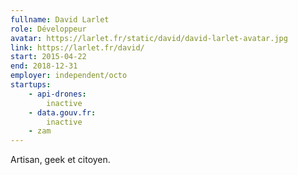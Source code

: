 ```yaml
---
fullname: David Larlet
role: Développeur
avatar: https://larlet.fr/static/david/david-larlet-avatar.jpg
link: https://larlet.fr/david/
start: 2015-04-22
end: 2018-12-31
employer: independent/octo
startups:
    - api-drones:
        inactive
    - data.gouv.fr:
        inactive
    - zam
---
```


Artisan, geek et citoyen.

